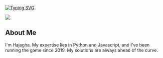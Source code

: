 <a href="https://git.io/typing-svg"><img src="https://readme-typing-svg.demolab.com?font=Fira+Code&duration=1000&pause=1000&color=067300&width=435&lines=Destoyer+from+his+Country;When+you+are+bitch;You+see+me+living+life;You+enitrely+want+to+be+like+that;Beaning+loyal+in+a+thug+game;is+the+only+way+out" alt="Typing SVG" /></a>


<img src=https://discord.c99.nl/widget/theme-4/1014523524305657907.png></img>

## About Me
I'm Hajagha. My expertise lies in Python and Javascript, and I've been running the game since 2019. My solutions are always ahead of the curve.
